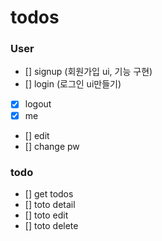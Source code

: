 # todos

### User

- [] signup (회원가입 ui, 기능 구현)
- [] login (로그인 ui만들기)
- [x] logout
- [x] me
- [] edit
- [] change pw

### todo

- [] get todos
- [] toto detail
- [] toto edit
- [] toto delete

